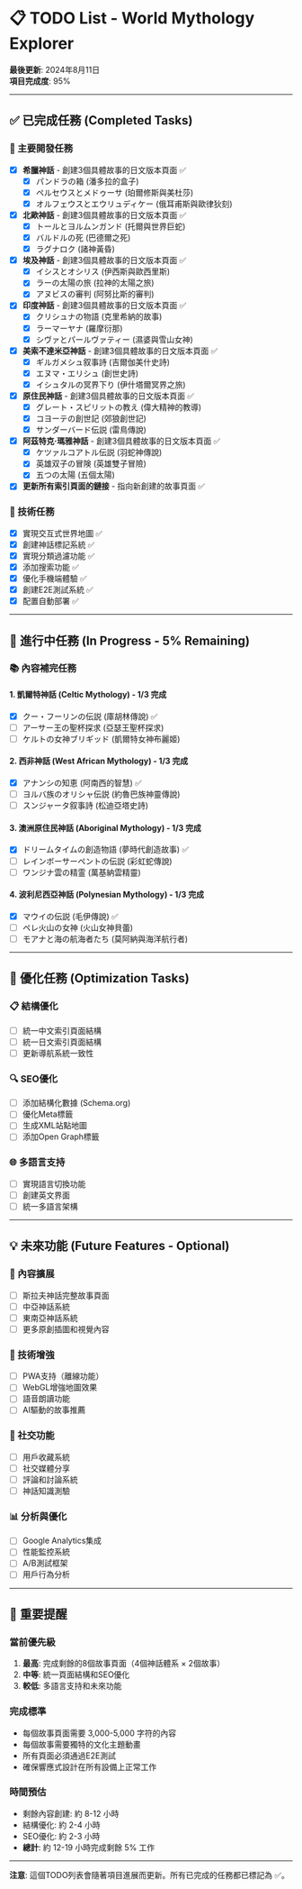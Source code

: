 # 📋 TODO List - World Mythology Explorer

**最後更新**: 2024年8月11日  
**項目完成度**: 95%

---

## ✅ 已完成任務 (Completed Tasks)

### 🎯 主要開發任務
- [x] **希臘神話** - 創建3個具體故事的日文版本頁面 ✅
  - [x] パンドラの箱 (潘多拉的盒子)
  - [x] ペルセウスとメドゥーサ (珀爾修斯與美杜莎)
  - [x] オルフェウスとエウリュディケー (俄耳甫斯與歐律狄刻)

- [x] **北歐神話** - 創建3個具體故事的日文版本頁面 ✅
  - [x] トールとヨルムンガンド (托爾與世界巨蛇)
  - [x] バルドルの死 (巴德爾之死)
  - [x] ラグナロク (諸神黃昏)

- [x] **埃及神話** - 創建3個具體故事的日文版本頁面 ✅
  - [x] イシスとオシリス (伊西斯與歐西里斯)
  - [x] ラーの太陽の旅 (拉神的太陽之旅)
  - [x] アヌビスの審判 (阿努比斯的審判)

- [x] **印度神話** - 創建3個具體故事的日文版本頁面 ✅
  - [x] クリシュナの物語 (克里希納的故事)
  - [x] ラーマーヤナ (羅摩衍那)
  - [x] シヴァとパールヴァティー (濕婆與雪山女神)

- [x] **美索不達米亞神話** - 創建3個具體故事的日文版本頁面 ✅
  - [x] ギルガメシュ叙事詩 (吉爾伽美什史詩)
  - [x] エヌマ・エリシュ (創世史詩)
  - [x] イシュタルの冥界下り (伊什塔爾冥界之旅)

- [x] **原住民神話** - 創建3個具體故事的日文版本頁面 ✅
  - [x] グレート・スピリットの教え (偉大精神的教導)
  - [x] コヨーテの創世記 (郊狼創世記)
  - [x] サンダーバード伝説 (雷鳥傳說)

- [x] **阿茲特克·瑪雅神話** - 創建3個具體故事的日文版本頁面 ✅
  - [x] ケツァルコアトル伝説 (羽蛇神傳說)
  - [x] 英雄双子の冒険 (英雄雙子冒險)
  - [x] 五つの太陽 (五個太陽)

- [x] **更新所有索引頁面的鏈接** - 指向新創建的故事頁面 ✅

### 🔧 技術任務
- [x] 實現交互式世界地圖 ✅
- [x] 創建神話標記系統 ✅
- [x] 實現分類過濾功能 ✅
- [x] 添加搜索功能 ✅
- [x] 優化手機端體驗 ✅
- [x] 創建E2E測試系統 ✅
- [x] 配置自動部署 ✅

---

## 🚧 進行中任務 (In Progress - 5% Remaining)

### 📚 內容補完任務

#### 1. **凱爾特神話** (Celtic Mythology) - 1/3 完成
- [x] クー・フーリンの伝説 (庫胡林傳說) ✅
- [ ] アーサー王の聖杯探求 (亞瑟王聖杯探求)
- [ ] ケルトの女神ブリギッド (凱爾特女神布麗姬)

#### 2. **西非神話** (West African Mythology) - 1/3 完成
- [x] アナンシの知恵 (阿南西的智慧) ✅
- [ ] ヨルバ族のオリシャ伝説 (約魯巴族神靈傳說)
- [ ] スンジャータ叙事詩 (松迪亞塔史詩)

#### 3. **澳洲原住民神話** (Aboriginal Mythology) - 1/3 完成
- [x] ドリームタイムの創造物語 (夢時代創造故事) ✅
- [ ] レインボーサーペントの伝説 (彩虹蛇傳說)
- [ ] ワンジナ雲の精霊 (萬基納雲精靈)

#### 4. **波利尼西亞神話** (Polynesian Mythology) - 1/3 完成
- [x] マウイの伝説 (毛伊傳說) ✅
- [ ] ペレ火山の女神 (火山女神貝蕾)
- [ ] モアナと海の航海者たち (莫阿納與海洋航行者)

---

## 🔄 優化任務 (Optimization Tasks)

### 📋 結構優化
- [ ] 統一中文索引頁面結構
- [ ] 統一日文索引頁面結構
- [ ] 更新導航系統一致性

### 🔍 SEO優化
- [ ] 添加結構化數據 (Schema.org)
- [ ] 優化Meta標籤
- [ ] 生成XML站點地圖
- [ ] 添加Open Graph標籤

### 🌐 多語言支持
- [ ] 實現語言切換功能
- [ ] 創建英文界面
- [ ] 統一多語言架構

---

## 💡 未來功能 (Future Features - Optional)

### 🎯 內容擴展
- [ ] 斯拉夫神話完整故事頁面
- [ ] 中亞神話系統
- [ ] 東南亞神話系統
- [ ] 更多原創插圖和視覺內容

### 🔧 技術增強
- [ ] PWA支持（離線功能）
- [ ] WebGL增強地圖效果
- [ ] 語音朗讀功能
- [ ] AI驅動的故事推薦

### 👥 社交功能
- [ ] 用戶收藏系統
- [ ] 社交媒體分享
- [ ] 評論和討論系統
- [ ] 神話知識測驗

### 📊 分析與優化
- [ ] Google Analytics集成
- [ ] 性能監控系統
- [ ] A/B測試框架
- [ ] 用戶行為分析

---

## 📌 重要提醒

### 當前優先級
1. **最高**: 完成剩餘的8個故事頁面（4個神話體系 × 2個故事）
2. **中等**: 統一頁面結構和SEO優化
3. **較低**: 多語言支持和未來功能

### 完成標準
- 每個故事頁面需要 3,000-5,000 字符的內容
- 每個故事需要獨特的文化主題動畫
- 所有頁面必須通過E2E測試
- 確保響應式設計在所有設備上正常工作

### 時間預估
- 剩餘內容創建: 約 8-12 小時
- 結構優化: 約 2-4 小時
- SEO優化: 約 2-3 小時
- **總計**: 約 12-19 小時完成剩餘 5% 工作

---

**注意**: 這個TODO列表會隨著項目進展而更新。所有已完成的任務都已標記為 ✅。